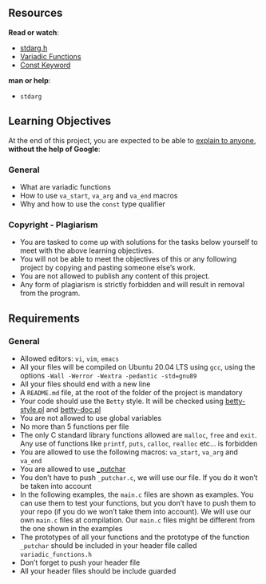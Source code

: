 ## Resources

**Read or watch**:

-   [stdarg.h](https://intranet.alxswe.com/rltoken/wLRJdO8pA2-Vb-rF2Y71sA "stdarg.h")
-   [Variadic Functions](https://intranet.alxswe.com/rltoken/3gW8GycmyjarbJR76FkrzA "Variadic Functions")
-   [Const Keyword](https://intranet.alxswe.com/rltoken/_RRPCY32VODyN_r2HIEnBQ "Const Keyword")

**man or help**:

-   `stdarg`

## Learning Objectives

At the end of this project, you are expected to be able to [explain to anyone](https://intranet.alxswe.com/rltoken/ibS4gLVrbsqSDUdPhq_4Vg "explain to anyone"), **without the help of Google**:

### General

-   What are variadic functions
-   How to use `va_start`, `va_arg` and `va_end` macros
-   Why and how to use the `const` type qualifier

### Copyright - Plagiarism

-   You are tasked to come up with solutions for the tasks below yourself to meet with the above learning objectives.
-   You will not be able to meet the objectives of this or any following project by copying and pasting someone else’s work.
-   You are not allowed to publish any content of this project.
-   Any form of plagiarism is strictly forbidden and will result in removal from the program.

## Requirements

### General

-   Allowed editors: `vi`, `vim`, `emacs`
-   All your files will be compiled on Ubuntu 20.04 LTS using `gcc`, using the options `-Wall -Werror -Wextra -pedantic -std=gnu89`
-   All your files should end with a new line
-   A `README.md` file, at the root of the folder of the project is mandatory
-   Your code should use the `Betty` style. It will be checked using [betty-style.pl](https://github.com/alx-tools/Betty/blob/master/betty-style.pl "betty-style.pl") and [betty-doc.pl](https://github.com/alx-tools/Betty/blob/master/betty-doc.pl "betty-doc.pl")
-   You are not allowed to use global variables
-   No more than 5 functions per file
-   The only C standard library functions allowed are `malloc`, `free` and `exit`. Any use of functions like `printf`, `puts`, `calloc`, `realloc` etc… is forbidden
-   You are allowed to use the following macros: `va_start`, `va_arg` and `va_end`
-   You are allowed to use [\_putchar](https://github.com/alx-tools/_putchar.c/blob/master/_putchar.c "_putchar")
-   You don’t have to push `_putchar.c`, we will use our file. If you do it won’t be taken into account
-   In the following examples, the `main.c` files are shown as examples. You can use them to test your functions, but you don’t have to push them to your repo (if you do we won’t take them into account). We will use our own `main.c` files at compilation. Our `main.c` files might be different from the one shown in the examples
-   The prototypes of all your functions and the prototype of the function `_putchar` should be included in your header file called `variadic_functions.h`
-   Don’t forget to push your header file
-   All your header files should be include guarded

